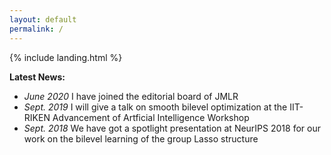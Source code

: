 ```yaml
---
layout: default
permalink: /
---
```


{% include landing.html %}

<b>Latest News:</b>
<ul>
  <li><i>June 2020</i> I have joined the editorial board of JMLR</li>
  <li><i>Sept. 2019</i> I will give a talk on smooth bilevel optimization at the IIT-RIKEN Advancement of Artficial Intelligence Workshop</li>
  <li><i>Sept. 2018</i> We have got a spotlight presentation at NeurIPS 2018 for our work on the bilevel learning of the group Lasso structure</li>
</ul>